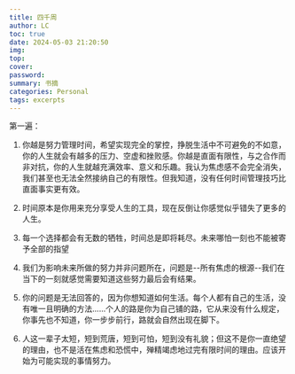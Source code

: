 ```yaml
---
title: 四千周
author: LC
toc: true
date: 2024-05-03 21:20:50
img:
top:
cover:
password:
summary: 书摘
categories: Personal
tags: excerpts
---
```


第一遍：

1. 你越是努力管理时间，希望实现完全的掌控，挣脱生活中不可避免的不如意，你的人生就会有越多的压力、空虚和挫败感。你越是直面有限性，与之合作而非对抗，你的人生就越充满效率、意义和乐趣。我认为焦虑感不会完全消失，我们甚至也无法全然接纳自己的有限性。但我知道，没有任何时间管理技巧比直面事实更有效。

2. 时间原本是你用来充分享受人生的工具，现在反倒让你感觉似乎错失了更多的人生。

3. 每一个选择都会有无数的牺牲，时间总是即将耗尽。未来哪怕一刻也不能被寄予全部的指望

4. 我们为影响未来所做的努力并非问题所在，问题是--所有焦虑的根源--我们在当下的一刻就感觉需要知道这些努力最后会有结果。

5. 你的问题是无法回答的，因为你想知道如何生活。每个人都有自己的生活，没有唯一且明确的方法......个人的路是你为自己铺的路，它从来没有什么规定，你事先也不知道，你一步步前行，路就会自然出现在脚下。

6. 人这一辈子太短，短到荒唐，短到可怕，短到没有礼貌；但这不是你一直绝望的理由，也不是活在焦虑和恐慌中，殚精竭虑地过完有限时间的理由。应该开始为可能实现的事情努力。